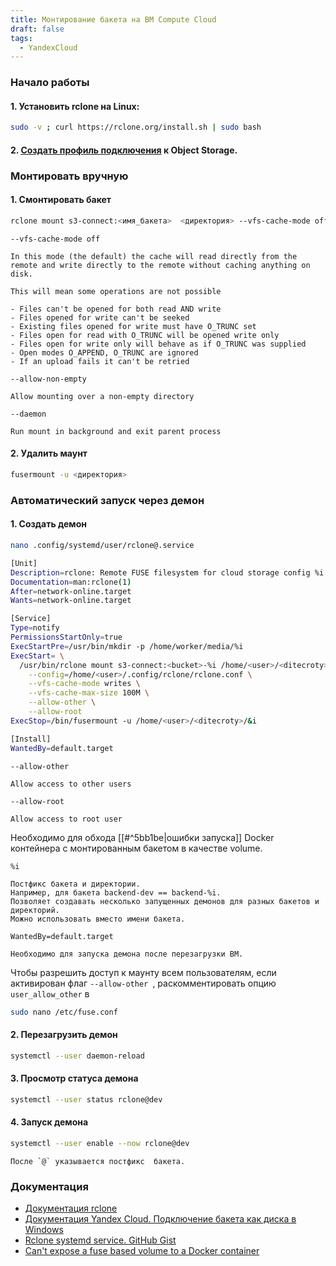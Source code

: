 ```yaml
---
title: Монтирование бакета на ВМ Compute Cloud
draft: false
tags:
  - YandexCloud
---
```

### Начало работы

#### 1. Установить rclone на Linux:
```bash
sudo -v ; curl https://rclone.org/install.sh | sudo bash
```
#### 2. [Создать профиль подключения](https://yandex.cloud/ru/docs/storage/tutorials/s3-disk-connect?utm_referrer=about%3Ablank#:~:text=%D0%BA%20Object%20Storage-,%D0%9D%D0%B0%D1%81%D1%82%D1%80%D0%BE%D0%B9%D1%82%D0%B5%20%D0%BF%D0%BE%D0%B4%D0%BA%D0%BB%D1%8E%D1%87%D0%B5%D0%BD%D0%B8%D0%B5%20%D0%BA%20Object%20Storage,-%D0%92%20%D1%80%D0%B0%D0%B1%D0%BE%D1%87%D0%B5%D0%B9%20%D0%BF%D0%B0%D0%BF%D0%BA%D0%B5) к Object Storage.
### Монтировать вручную
#### 1. Смонтировать бакет

```bash
rclone mount s3-connect:<имя_бакета>  <директория> --vfs-cache-mode off --allow-non-empty --daemon
```
`--vfs-cache-mode off`

	In this mode (the default) the cache will read directly from the remote and write directly to the remote without caching anything on disk.
	
	This will mean some operations are not possible
	
	- Files can't be opened for both read AND write
	- Files opened for write can't be seeked
	- Existing files opened for write must have O_TRUNC set
	- Files open for read with O_TRUNC will be opened write only
	- Files open for write only will behave as if O_TRUNC was supplied
	- Open modes O_APPEND, O_TRUNC are ignored
	- If an upload fails it can't be retried
`--allow-non-empty`

	Allow mounting over a non-empty directory
	
`--daemon`

	Run mount in background and exit parent process 

#### 2. Удалить маунт
```bash
fusermount -u <директория>
```
### Автоматический запуск через демон
#### 1. Создать демон
```bash
nano .config/systemd/user/rclone@.service
```

```bash
[Unit]
Description=rclone: Remote FUSE filesystem for cloud storage config %i
Documentation=man:rclone(1)
After=network-online.target
Wants=network-online.target

[Service]
Type=notify
PermissionsStartOnly=true
ExecStartPre=/usr/bin/mkdir -p /home/worker/media/%i
ExecStart= \
  /usr/bin/rclone mount s3-connect:<bucket>-%i /home/<user>/<ditecroty>/%i \
    --config=/home/<user>/.config/rclone/rclone.conf \
    --vfs-cache-mode writes \
    --vfs-cache-max-size 100M \
    --allow-other \
    --allow-root
ExecStop=/bin/fusermount -u /home/<user>/<ditecroty>/&i

[Install]
WantedBy=default.target
```

`--allow-other `

	Allow access to other users
`--allow-root`

	Allow access to root user
Необходимо для обхода [[#^5bb1be|ошибки запуска]] Docker контейнера с монтированным бакетом в качестве volume.

`%i`

	Постфикс бакета и директории.
	Например, для бакета backend-dev == backend-%i.
	Позволяет создавать несколько запущенных демонов для разных бакетов и директорий.
	Можно использовать вместо имени бакета.
`WantedBy=default.target`

	Необходимо для запуска демона после перезагрузки ВМ.

Чтобы разрешить доступ к маунту всем пользователям, если активирован флаг `--allow-other `, раскомментировать опцию `user_allow_other` в 
```bash
sudo nano /etc/fuse.conf
```


#### 2. Перезагрузить демон
```bash
systemctl --user daemon-reload
```

#### 3. Просмотр статуса демона
```bash
systemctl --user status rclone@dev
```

#### 4. Запуск демона
```bash
systemctl --user enable --now rclone@dev
```

	После `@` указывается постфикс  бакета.

### Документация
* [Документация rclone](https://rclone.org/commands/rclone_mount/)
* [Документация Yandex Cloud. Подключение бакета как диска в Windows](https://yandex.cloud/ru/docs/storage/tutorials/s3-disk-connect?utm_referrer=about%3Ablank)
* [Rclone systemd service. GitHub Gist](https://gist.github.com/kabili207/2cd2d637e5c7617411a666d8d7e97101)
* [Can't expose a fuse based volume to a Docker container](https://stackoverflow.com/questions/28865407/cant-expose-a-fuse-based-volume-to-a-docker-container) 


